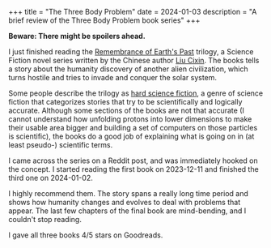 +++
title = "The Three Body Problem"
date = 2024-01-03
description = "A brief review of the Three Body Problem book series"
+++

**Beware: There might be spoilers ahead.**

I just finished reading the [Remembrance of Earth's Past] trilogy, a
Science Fiction novel series written by the Chinese author [Liu
Cixin].  The books tells a story about the humanity discovery of
another alien civilization, which turns hostile and tries to invade
and conquer the solar system.

Some people describe the trilogy as [hard science fiction], a genre of
science fiction that categorizes stories that try to be scientifically
and logically accurate. Although some sections of the books are not
that accurate (I cannot understand how unfolding protons into lower
dimensions to make their usable area bigger and building a set of
computers on those particles is scientific), the books do a good job
of explaining what is going on in (at least pseudo-) scientific terms.

I came across the series on a Reddit post, and was immediately hooked
on the concept. I started reading the first book on 2023-12-11 and
finished the third one on 2024-01-02.

I highly recommend them. The story spans a really long time period and
shows how humanity changes and evolves to deal with problems that
appear. The last few chapters of the final book are mind-bending, and
I couldn't stop reading.

I gave all three books 4/5 stars on Goodreads.

[Remembrance of Earth's Past]: https://en.wikipedia.org/wiki/Remembrance_of_Earth%27s_Past
[Liu Cixin]: https://en.wikipedia.org/wiki/Liu_Cixin
[Ken Liu]: https://kenliu.name
[hard science fiction]: https://en.wikipedia.org/wiki/Hard_science_fiction
